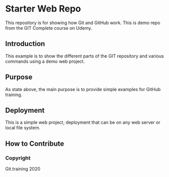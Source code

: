 # Starter Web Repo

This repository is for showing how Git and GitHub work. This is demo repo from the GIT Complete course on Udemy.

## Introduction

This example is to show the different parts of the GIT repository and various commands using a demo web project.

## Purpose

As state above, the main purpose is to provide simple examples for GitHub training.

## Deployment

This is a simple web project, deployment that can be on any web server or local file system. 

## How to Contribute

### Copyright

Git.training 2020